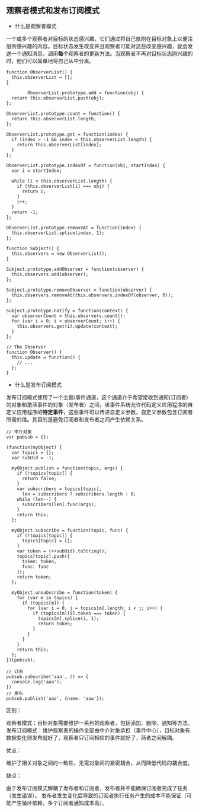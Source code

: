 ## 观察者模式和发布订阅模式

* 什么是观察者模式

一个或多个观察者对目标的状态感兴趣，它们通过将自己依附在目标对象上以便注册所感兴趣的内容。目标状态发生改变并且观察者可能对这些改变感兴趣，就会发送一个通知消息，调用**每个**观察者的更新方法。当观察者不再对目标状态刚兴趣的时，他们可以简单地将自己从中分离。

  ```
  function ObserverList() {
    this.observerList = [];
  }
        
          ObserverList.prototype.add = function(obj) {
    return this.observerList.push(obj);
  };

  ObserverList.prototype.count = function() {
    return this.observerList.length;
  };

  ObserverList.prototype.get = function(index) {
    if (index > -1 && index < this.observerList.length) {
      return this.observerList[index];
    }
  };

  ObserverList.prototype.indexOf = function(obj, startIndex) {
    var i = startIndex;

    while (i < this.observerList.length) {
      if (this.observerList[i] === obj) {
        return i;
      }
      i++;
    }
    return -1;
  };

  ObserverList.prototype.removeAt = function(index) {
    this.observerList.splice(index, 1);
  };

  function Subject() {
    this.observers = new ObserverList();
  }

  Subject.prototype.addObserver = function(observer) {
    this.observers.add(observer);
  };

  Subject.prototype.removeObserver = function(observer) {
    this.observers.removeAt(this.observers.indexOf(observer, 0));
  };

  Subject.prototype.notify = function(context) {
    var observerCount = this.observers.count();
    for (var i = 0; i < observerCount; i++) {
      this.observers.get(i).update(context);
    }
  };

  // The Observer
  function Observer() {
    this.update = function() {
      // ...
    };
  }
  ```



* 什么是发布订阅模式

发布订阅模式使用了一个主题/事件通道，这个通道介于希望接收到通知(订阅者)的对象和激活事件的对象（发布者）之间，该事件系统允许代码定义应用程序的自定义应用程序的**特定事件**，这些事件可以传递自定义参数，自定义参数包含订阅者所需的值。其目的是避免订阅者和发布者之间产生依赖关系。


  ```
  // 中介对象
  var pubsub = {};

  (function(myObject) {
    var topics = {};
    var subUid = -1;

    myObject.publish = function(topic, args) {
      if (!topics[topic]) {
        return false;
      }
      var subscribers = topics[topic],
        len = subscribers ? subscribers.length : 0;
      while (len--) {
        subscribers[len].func(args);
      }
      return this;
    };

    myObject.subscribe = function(topic, func) {
      if (!topics[topic]) {
        topics[topic] = [];
      }
      var token = (++subUid).toString();
      topics[topic].push({
        token: token,
        func: func
      });
      return token;
    };

    myObject.unsubscribe = function(token) {
      for (var m in topics) {
        if (topics[m]) {
          for (var i = 0, j = topics[m].length; i < j; i++) {
            if (topics[m][i].token === token) {
              topics[m].splice(i, 1);
              return token;
            }
          }
        }
      }
      return this;
    };
  })(pubsub);

  // 订阅
  pubsub.subscribe('aaa', () => {
    console.log('aaa');
  })
  // 发布
  pubsub.publish('aaa', {name: 'aaa'});
  ```

区别：

观察者模式：目标对象需要维护一系列的观察者，包括添加、删除、通知等方法。
发布订阅模式：维护观察者的操作全部由中介对象承担（事件中心），目标对象有数据变化则发布就好了，观察者只订阅相应的事件就好了，两者之间解耦。


优点：

维护了相关对象之间的一致性，无需对象间的紧密耦合，从而降低代码的耦合度。

缺点：

由于发布订阅模式解耦了发布者和订阅者，发布者并不能确保订阅者完成了任务（发生错误）。
发布者发生变化后导致的订阅者执行任务产生的成本不能保证（可能产生循环依赖，多个订阅者通知成本高）。